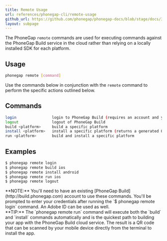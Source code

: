 ```yaml
---
title: Remote Usage
url: references/phonegap-cli/remote-usage
github_url: https://github.com/phonegap/phonegap-docs/blob/stage/docs/3-references/phonegap-cli/7-remote-usage.html.md
layout: subpage
---
```


The PhoneGap `remote` commands are used for executing commands against the PhoneGap Build service in the cloud rather than relying on a locally installed SDK for each platform.

## Usage

```bash
phonegap remote [command]
```

Use the commands below in conjunction with the `remote` command to perform the specific actions outlined below.

## Commands

```bash
login                login to PhoneGap Build (requires an account and your credentials)
logout               logout of PhoneGap Build
build <platform>     build a specific platform
install <platform>   install a specific platform (returns a generated QR code in the terminal)
run <platform>       build and install a specific platform
```

## Examples

```bash
$ phonegap remote login
$ phonegap remote build ios
$ phonegap remote install android
$ phonegap remote run ios
$ phonegap remote logout
```

<div class="alert--info">**NOTE:** You'll need to have an existing [PhoneGap Build](http://build.phonegap.com) account to use these commands. You'll be prompted to enter your credentials after running the `$ phonegap remote login` command. An Adobe ID can be used as well.</div>

<div class="alert--tip">**TIP:** The `phonegap remote run` command will execute both the `build` and `install` commands automatically and is the quickest path to building your app with the PhoneGap Build cloud service. The result is a QR code that can be scanned by your mobile device directly from the terminal to install the app.</div>
